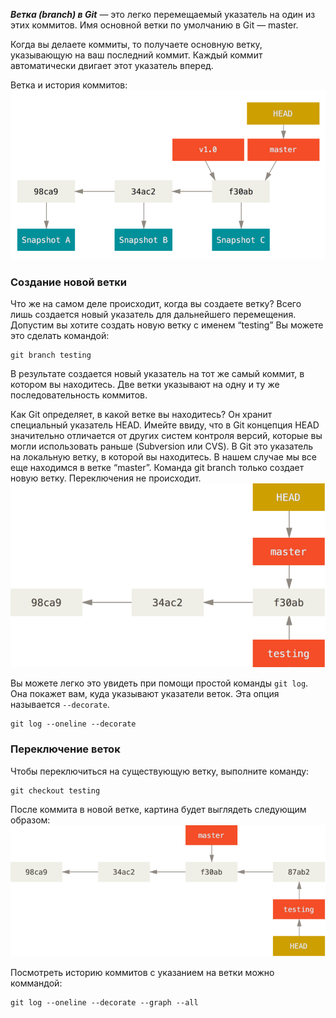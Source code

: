 ***Ветка (branch) в Git*** — это легко перемещаемый указатель на один из этих коммитов. Имя основной ветки по умолчанию в Git — master.

Когда вы делаете коммиты, то получаете основную ветку, указывающую на ваш последний коммит. Каждый коммит автоматически двигает этот указатель вперед.

Ветка и история коммитов:
 ![branches-1](pic/branches-1.png)
 
 
### Создание новой ветки

Что же на самом деле происходит, когда вы создаете ветку? Всего лишь создается новый указатель для дальнейшего перемещения. 
Допустим вы хотите создать новую ветку с именем “testing” Вы можете это сделать командой:
```
git branch testing
```
В результате создается новый указатель на тот же самый коммит, в котором вы находитесь. Две ветки указывают на одну и ту же последовательность коммитов.

Как Git определяет, в какой ветке вы находитесь? Он хранит специальный указатель HEAD. Имейте ввиду, что в Git концепция HEAD значительно отличается от других систем контроля версий, которые вы могли использовать раньше (Subversion или CVS). В Git это указатель на локальную ветку, в которой вы находитесь. В нашем случае мы все еще находимся в ветке “master”. Команда git branch только создает новую ветку. Переключения не происходит.
![branches-2](pic/branches-2.png)

Вы можете легко это увидеть при помощи простой команды `git log`. Она покажет вам, куда указывают указатели веток. Эта опция называется `--decorate`.
```
git log --oneline --decorate
```

### Переключение веток
Чтобы переключиться на существующую ветку, выполните команду:
```
git checkout testing
```
После коммита в новой ветке, картина будет выглядеть следующим образом:
![branches-3](pic/branches-3.png)

Посмотреть историю коммитов с указанием на ветки можно коммандой:
```
git log --oneline --decorate --graph --all
```
